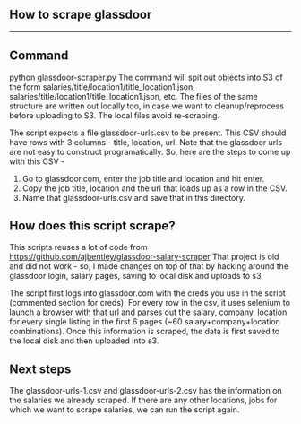 How to scrape glassdoor
---------------------
---------------------


## Command
python glassdoor-scraper.py 
The command will spit out objects into S3 of the form salaries/title/location1/title_location1.json, salaries/title/location1/title_location1.json, etc. The files of the same structure are written out locally too, in case we want to cleanup/reprocess before uploading to S3. The local files avoid re-scraping.

The script expects a file glassdoor-urls.csv to be present. This CSV should have rows with 3 columns - title, location, url. Note that the glassdoor urls are not easy to construct programatically. So, here are the steps to come up with this CSV - 
1. Go to glassdoor.com, enter the job title and location and hit enter. 
2. Copy the job title, location and the url that loads up as a row in the CSV.
3. Name that glassdoor-urls.csv and save that in this directory.

## How does this script scrape?
This scripts reuses a lot of code from https://github.com/ajbentley/glassdoor-salary-scraper
That project is old and did not work - so, I made changes on top of that by hacking around the glassdoor login, salary pages, saving to local disk and uploads to s3

The script first logs into glassdoor.com with the creds you use in the script (commented section for creds). For every row in the csv, it uses selenium to launch a browser with that url and parses out the salary, company, location for every single listing in the first 6 pages (~60 salary+company+location combinations).
Once this information is scraped, the data is first saved to the local disk and then uploaded into s3.

## Next steps
The glassdoor-urls-1.csv and glassdoor-urls-2.csv has the information on the salaries we already scraped. If there are any other locations, jobs for which we want to scrape salaries, we can run the script again.
